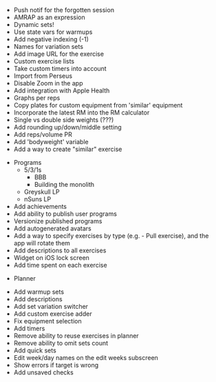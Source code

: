 - Push notif for the forgotten session
- AMRAP as an expression
- Dynamic sets!
- Use state vars for warmups
- Add negative indexing (-1)
- Names for variation sets
- Add image URL for the exercise
- Custom exercise lists
- Take custom timers into account
- Import from Perseus
- Disable Zoom in the app
- Add integration with Apple Health
- Graphs per reps
- Copy plates for custom equipment from 'similar' equipment
- Incorporate the latest RM into the RM calculator
- Single vs double side weights (???)
- Add rounding up/down/middle setting
- Add reps/volume PR
- Add 'bodyweight' variable
- Add a way to create "similar" exercise

* Programs
  - 5/3/1s
    - BBB
    - Building the monolith
  - Greyskull LP
  - nSuns LP
* Add achievements
* Add ability to publish user programs
* Versionize published programs
* Add autogenerated avatars
* Add a way to specify exercises by type (e.g. - Pull exercise), and the app will rotate them
* Add descriptions to all exercises
* Widget on iOS lock screen
* Add time spent on each exercise

- Planner

* Add warmup sets
* Add descriptions
* Add set variation switcher
* Add custom exercise adder
* Fix equipment selection
* Add timers
* Remove ability to reuse exercises in planner
* Remove ability to omit sets count
* Add quick sets
* Edit week/day names on the edit weeks subscreen
* Show errors if target is wrong
* Add unsaved checks
